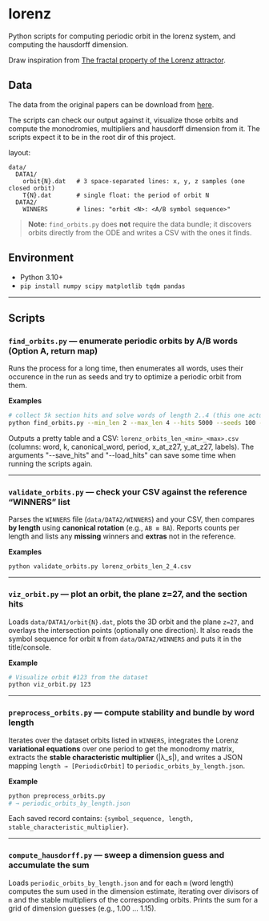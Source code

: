 # lorenz

Python scripts for computing periodic orbit in the lorenz system, and computing the hausdorff dimension.

Draw inspiration from [The fractal property of the Lorenz attractor](https://www.sciencedirect.com/science/article/abs/pii/S0167278903004093).

## Data
The data from the original papers can be download from [here](https://dept.math.lsa.umich.edu/~divakar/lorenz/data.zip).

The scripts can check our output against it, visualize those orbits and compute the monodromies, multipliers and hausdorff dimension from it. The scripts expect it to be in the root dir of this project.

layout:

```
data/
  DATA1/
    orbit{N}.dat   # 3 space-separated lines: x, y, z samples (one closed orbit)
    T{N}.dat       # single float: the period of orbit N
  DATA2/
    WINNERS        # lines: "orbit <N>: <A/B symbol sequence>"
```

> **Note:** `find_orbits.py` does **not** require the data bundle; it discovers orbits directly from the ODE and writes a CSV with the ones it finds.

## Environment

- Python 3.10+
- `pip install numpy scipy matplotlib tqdm pandas`

---

## Scripts

### `find_orbits.py` — enumerate periodic orbits by A/B words (Option A, return map)

Runs the process for a long time, then enumerates all words, uses their occurence in the run as seeds and try to optimize a periodic orbit from them.

**Examples**

```bash
# collect 5k section hits and solve words of length 2..4 (this one actually return all the periodic orbits)
python find_orbits.py --min_len 2 --max_len 4 --hits 5000 --seeds 100 --verbose
```

Outputs a pretty table and a CSV: `lorenz_orbits_len_<min>_<max>.csv` (columns: word, k, canonical_word, period, x_at_z27, y_at_z27, labels). The arguments "--save_hits" and "--load_hits" can save some time when running the scripts again.

---

### `validate_orbits.py` — check your CSV against the reference “WINNERS” list

Parses the `WINNERS` file (`data/DATA2/WINNERS`) and your CSV, then compares **by length** using **canonical rotation** (e.g., `AB ≡ BA`). Reports counts per length and lists any **missing** winners and **extras** not in the reference.

**Examples**
```
python validate_orbits.py lorenz_orbits_len_2_4.csv
```
---

### `viz_orbit.py` — plot an orbit, the plane z=27, and the section hits

Loads `data/DATA1/orbit{N}.dat`, plots the 3D orbit and the plane `z=27`, and overlays the intersection points (optionally one direction). It also reads the symbol sequence for orbit `N` from `data/DATA2/WINNERS` and puts it in the title/console.

**Example**

```bash
# Visualize orbit #123 from the dataset
python viz_orbit.py 123
```

---

### `preprocess_orbits.py` — compute stability and bundle by word length

Iterates over the dataset orbits listed in `WINNERS`, integrates the Lorenz **variational equations** over one period to get the monodromy matrix, extracts the **stable characteristic multiplier** (|λ_s|), and writes a JSON mapping `length → [PeriodicOrbit]` to `periodic_orbits_by_length.json`.

**Example**

```bash
python preprocess_orbits.py
# → periodic_orbits_by_length.json
```

Each saved record contains: `{symbol_sequence, length, stable_characteristic_multiplier}`.

---

### `compute_hausdorff.py` — sweep a dimension guess and accumulate the sum

Loads `periodic_orbits_by_length.json` and for each `m` (word length) computes the sum used in the dimension estimate, iterating over divisors of `m` and the stable multipliers of the corresponding orbits. Prints the sum for a grid of dimension guesses (e.g., 1.00 … 1.15).